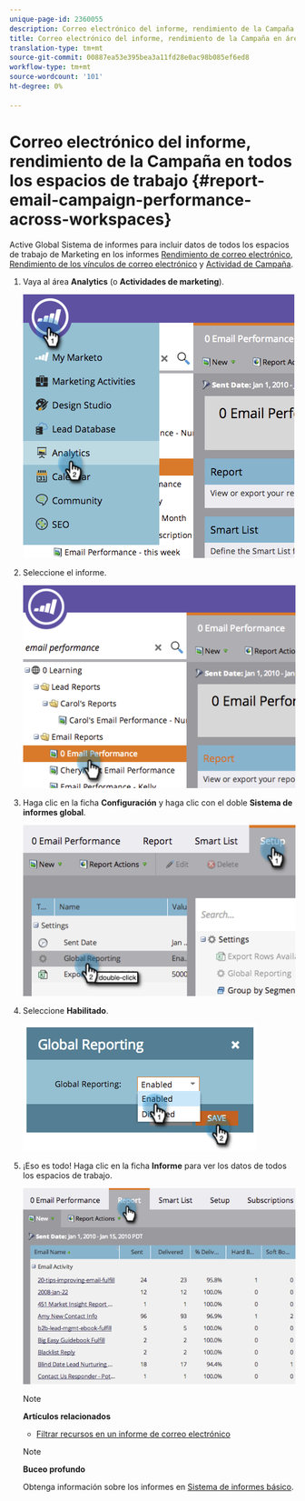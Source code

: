 ```yaml
---
unique-page-id: 2360055
description: Correo electrónico del informe, rendimiento de la Campaña en todos los espacios de trabajo - Documentos de marketing - Documentación del producto
title: Correo electrónico del informe, rendimiento de la Campaña en áreas de trabajo
translation-type: tm+mt
source-git-commit: 00887ea53e395bea3a11fd28e0ac98b085ef6ed8
workflow-type: tm+mt
source-wordcount: '101'
ht-degree: 0%

---
```



# Correo electrónico del informe, rendimiento de la Campaña en todos los espacios de trabajo {#report-email-campaign-performance-across-workspaces}

Active Global Sistema de informes para incluir datos de todos los espacios de trabajo de Marketing [](../../../../product-docs/administration/workspaces-and-person-partitions/create-a-new-workspace.md) en los informes [Rendimiento de correo electrónico](../../../../product-docs/email-marketing/email-programs/email-program-data/email-performance-report.md), [Rendimiento de los vínculos de correo electrónico](../../../../product-docs/email-marketing/email-programs/email-program-data/email-link-performance-report.md) y [Actividad de Campaña](../../../../product-docs/reporting/basic-reporting/report-types/campaign-activity-report.md).

1. Vaya al área **Analytics** (o **Actividades de marketing**).

   ![](assets/image2014-9-16-16-3a4-3a46.png)

1. Seleccione el informe.

   ![](assets/image2014-9-16-16-3a4-3a51.png)

1. Haga clic en la ficha **Configuración** y haga clic con el doble **Sistema de informes global**.

   ![](assets/image2014-9-16-16-3a4-3a58.png)

1. Seleccione **Habilitado**.

   ![](assets/image2014-9-16-16-3a5-3a4.png)

1. ¡Eso es todo! Haga clic en la ficha **Informe** para ver los datos de todos los espacios de trabajo.

   ![](assets/image2014-9-16-16-3a5-3a8.png)

   >[!NOTE]
   >
   >**Artículos relacionados**
   >
   >    
   >    
   >    * [Filtrar recursos en un informe de correo electrónico](filter-assets-in-an-email-report.md)


   >[!NOTE]
   >
   >**Buceo profundo**
   >
   >
   >Obtenga información sobre los informes en [Sistema de informes básico](http://docs.marketo.com/display/docs/basic+reporting).

